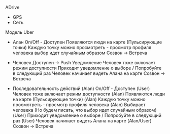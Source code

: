 ADrive

- GPS
- Сеть

Модель Uber

- Алан
On/Off - Доступен
Появляются люди на карте (Пульсирующие точки)
Каждую точку можно просмотреть - просмотр профиля человека
выбор идет случайным образом
Созвон -> Встреча

- Человек
Доступен -> Push Уведомление
Человек тоже включает режим доступности
Приходит уведомление о выборе / Попробуйте в следующий раз
Человек начинает видеть Алана на карте
Созвон -> Встреча



- Последовательность действий
(Alan) On/Off - Доступен 
(User) Человек тоже включает режим доступности 
(Alan) Появляются люди на карте (Пульсирующие точки) 
(Alan) Каждую точку можно просмотреть - просмотр профиля человека 
(Alan) Выбирает человека (Но будем писать, что выбор идет случайным образом) 
(User) Приходит уведомление о выборе / Попробуйте в следующий раз 
(User) Человек начинает видеть Алана на карте 
(Alan/User) Созвон -> Встреча

